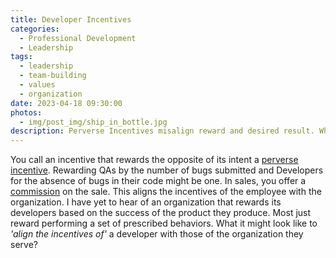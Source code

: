 ```yaml
---
title: Developer Incentives
categories:
  - Professional Development
  - Leadership
tags:
  - leadership
  - team-building
  - values
  - organization
date: 2023-04-18 09:30:00
photos: 
  - img/post_img/ship_in_bottle.jpg
description: Perverse Incentives misalign reward and desired result. What would it look like to better align developer's incentives with the results of their products?
---
```


You call an incentive that rewards the opposite of its intent a [perverse incentive](https://en.wikipedia.org/wiki/Perverse_incentive). Rewarding QAs by the number of bugs submitted and Developers for the absence of bugs in their code might be one. In sales, you offer a [commission](https://en.wikipedia.org/wiki/Commission_(remuneration)) on the sale. This aligns the incentives of the employee with the organization. I have yet to hear of an organization that rewards its developers based on the success of the product they produce. Most just reward performing a set of prescribed behaviors. What it might look like to _'align the incentives of'_ a developer with those of the organization they serve?
